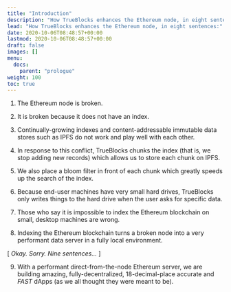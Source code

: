 ```yaml
---
title: "Introduction"
description: "How TrueBlocks enhances the Ethereum node, in eight sentences"
lead: "How TrueBlocks enhances the Ethereum node, in eight sentences:"
date: 2020-10-06T08:48:57+00:00
lastmod: 2020-10-06T08:48:57+00:00
draft: false
images: []
menu:
  docs:
    parent: "prologue"
weight: 100
toc: true
---
```


1. The Ethereum node is broken.

2. It is broken because it does not have an index.

3. Continually-growing indexes and content-addressable immutable data stores such as IPFS do not work and play well with each other.

4. In response to this conflict, TrueBlocks chunks the index (that is, we stop adding new records) which allows us to store each chunk on IPFS.

5. We also place a bloom filter in front of each chunk which greatly speeds up the search of the index.

6. Because end-user machines have very small hard drives, TrueBlocks only writes things to the hard drive when the user asks for specific data.

7. Those who say it is impossible to index the Ethereum blockchain on small, desktop machines are wrong.

8. Indexing the Ethereum blockchain turns a broken node into a very performant data server in a fully local environment.

[ *Okay. Sorry. Nine sentences...* ]

9. With a performant direct-from-the-node Ethereum server, we are building amazing, fully-decentralized, 18-decimal-place accurate and *FAST* dApps (as we all thought they were meant to be).
